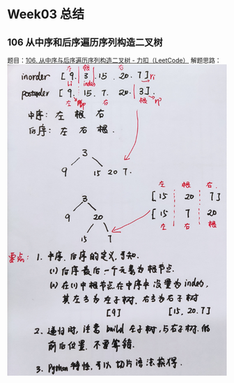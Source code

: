 # Week03 总结

## 106 从中序和后序遍历序列构造二叉树
题目：[106. 从中序与后序遍历序列构造二叉树 - 力扣（LeetCode）](https://leetcode-cn.com/problems/construct-binary-tree-from-inorder-and-postorder-traversal/)
解题思路：
![image](../image/106-idea.jpg)